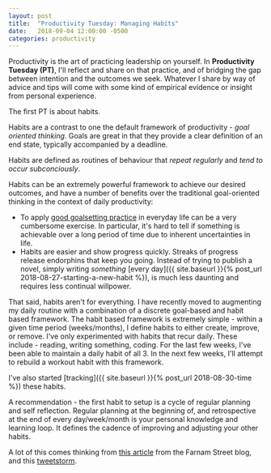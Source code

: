 ```yaml
---
layout: post
title:  "Productivity Tuesday: Managing Habits"
date:   2018-09-04 12:00:00 -0500
categories: productivity
---
```


Productivity is the art of practicing leadership on yourself. In **Productivity Tuesday (PT)**, I'll reflect and share on that practice, and of bridging the gap between intention and the outcomes we seek. Whatever I share by way of advice and tips will come with some kind of empirical evidence or insight from personal experience. 

The first PT is about habits.

Habits are a contrast to one the default framework of productivity - *goal oriented thinking*. Goals are great in that they provide a clear definition of an end state, typically accompanied by a deadline. 

Habits are defined as routines of behaviour that *repeat regularly* and *tend to occur subconciously*. 

Habits can be an extremely powerful framework to achieve our desired outcomes, and have a number of  benefits over the traditional goal-oriented thinking in the context of daily productivity:

- To apply [good goalsetting practice](https://en.wikipedia.org/wiki/SMART_criteria) in everyday life can be a very cumbersome exercise. In particular, it's hard to tell if something is achievable over a long period of time due to inherent uncertainties in life.
- Habits are easier and show progress quickly. Streaks of progress release endorphins that keep you going. Instead of trying to publish a novel, simply writing _something_ [every day]({{ site.baseurl }}{% post_url 2018-08-27-starting-a-new-habit %}), is much less daunting and requires less continual willpower.

That said, habits aren't for everything. I have recently moved to augmenting my daily routine with a combination of a discrete goal-based and habit based framework. The habit based framework is extremely simple - within a given time period (weeks/months), I define habits to either create, improve, or remove. I've only experimented with habits that recur daily. These include - reading, writing something, coding. For the last few weeks, I've been able to maintain a daily habit of all 3. In the next few weeks, I'll attempt to rebuild a workout habit with this framework.

I've also started [tracking]({{ site.baseurl }}{% post_url 2018-08-30-time %}) these habits.

A recommendation - the first habit to setup is a cycle of regular planning and self reflection. Regular planning at the beginning of, and retrospective at the end of every day/week/month is your personal knowledge and learning loop. It defines the cadence of improving and adjusting your other habits. 

A lot of this comes thinking from [this article](https://fs.blog/2017/06/habits-vs-goals/) from the Farnam Street blog, and this [tweetstorm](https://twitter.com/internetVin/status/1019033516028280832).